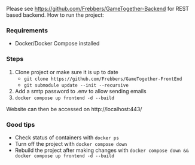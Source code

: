 Please see https://github.com/Frebbers/GameTogether-Backend for REST based backend.
How to run the project:

### Requirements
- Docker/Docker Compose installed

### Steps
1. Clone project or make sure it is up to date
    - `git clone https://github.com/Frebbers/GameTogether-FrontEnd`
    - `git submodule update --init --recursive`
2. Add a smtp password to .env to allow sending emails
3. `docker compose up frontend -d --build`

Website can then be accessed on http://localhost:443/

### Good tips
- Check status of containers with `docker ps`
- Turn off the project with `docker compose down`
- Rebuild the project after making changes with `docker compose down && docker compose up frontend -d --build`

